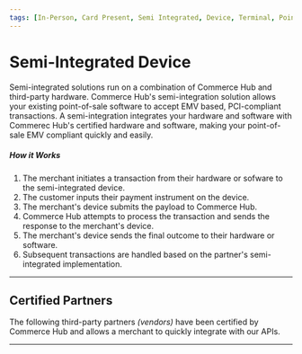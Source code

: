 ```yaml
---
tags: [In-Person, Card Present, Semi Integrated, Device, Terminal, Point of Sale]
---
```


# Semi-Integrated Device

Semi-integrated solutions run on a combination of Commerce Hub and third-party hardware. Commerce Hub's semi-integration solution allows your existing point-of-sale software to accept EMV based, PCI-compliant transactions. A semi-integration integrates your hardware and software with Commerec Hub's certified hardware and software, making your point-of-sale EMV compliant quickly and easily.

##### How it Works

1. The merchant initiates a transaction from their hardware or sofware to the semi-integrated device.
2. The customer inputs their payment instrument on the device.
3. The merchant's device submits the payload to Commerce Hub.
4. Commerce Hub attempts to process the transaction and sends the response to the merchant's device.
5. The merchant's device sends the final outcome to their hardware or software.
6. Subsequent transactions are handled based on the partner's semi-integrated implementation.

---

## Certified Partners

The following third-party partners *(vendors)* have been certified by Commerce Hub and allows a merchant to quickly integrate with our APIs.

<!-- type: row -->

<!-- type: card
title: Clover
description: Clover delivers a robust business management platform coupled with an extensive offering of merchant services to empower your business for growth.
link: 
-->

<!-- type: card
title: Ingenico
description: From smart terminals to a cloud-based payments platform and end-to-end terminal management, Ingenico's solutions are designed to help you succeed in the payments acceptance ecosystem.
link: ?path=docs/In-Person/Semi-Integrated/ingenico.md
-->

<!-- type: card
title: Verifone
description: Verifone is a payments platform that enables powerful online and in-person commerce experiences. Verifone provides solutions that meet your payment needs, from secure payment devices to eCommerce tools.
link: 
-->

<!-- type: row-end -->

---
